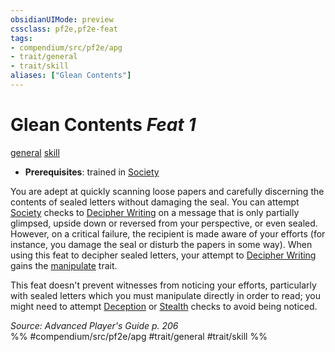 ```yaml
---
obsidianUIMode: preview
cssclass: pf2e,pf2e-feat
tags:
- compendium/src/pf2e/apg
- trait/general
- trait/skill
aliases: ["Glean Contents"]
---
```

# Glean Contents  *Feat 1*  
[general](../../Rules/traits/general.md)  [skill](../../Rules/traits/skill.md)  

- **Prerequisites**: trained in [Society](../skills.md#Society)

You are adept at quickly scanning loose papers and carefully discerning the contents of sealed letters without damaging the seal. You can attempt [Society](../skills.md#Society) checks to [Decipher Writing](../../Rules/actions/decipher-writing.md) on a message that is only partially glimpsed, upside down or reversed from your perspective, or even sealed. However, on a critical failure, the recipient is made aware of your efforts (for instance, you damage the seal or disturb the papers in some way). When using this feat to decipher sealed letters, your attempt to [Decipher Writing](../../Rules/actions/decipher-writing.md) gains the [manipulate](../../Rules/traits/manipulate.md) trait.

This feat doesn't prevent witnesses from noticing your efforts, particularly with sealed letters which you must manipulate directly in order to read; you might need to attempt [Deception](../skills.md#Deception) or [Stealth](../skills.md#Stealth) checks to avoid being noticed.

*Source: Advanced Player's Guide p. 206*  
%% #compendium/src/pf2e/apg #trait/general #trait/skill %%
